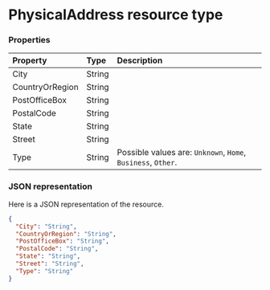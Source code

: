 # PhysicalAddress resource type




### Properties
| Property	   | Type	|Description|
|:---------------|:--------|:----------|
|City|String||
|CountryOrRegion|String||
|PostOfficeBox|String||
|PostalCode|String||
|State|String||
|Street|String||
|Type|String| Possible values are: `Unknown`, `Home`, `Business`, `Other`.|

### JSON representation

Here is a JSON representation of the resource.

<!-- {
  "blockType": "resource",
  "optionalProperties": [

  ],
  "@odata.type": "microsoft.graph.PhysicalAddress"
}-->

```json
{
  "City": "String",
  "CountryOrRegion": "String",
  "PostOfficeBox": "String",
  "PostalCode": "String",
  "State": "String",
  "Street": "String",
  "Type": "String"
}

```

<!-- uuid: 8fcb5dbc-d5aa-4681-8e31-b001d5168d79
2015-10-25 14:57:30 UTC -->
<!-- {
  "type": "#page.annotation",
  "description": "PhysicalAddress resource",
  "keywords": "",
  "section": "documentation",
  "tocPath": ""
}-->